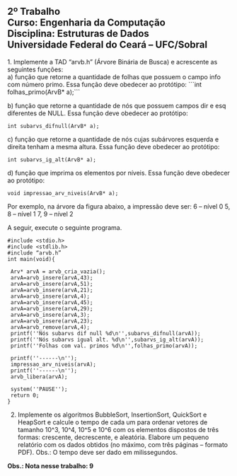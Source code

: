 <h2>2º Trabalho <br>
Curso: Engenharia da Computação <br>
Disciplina: Estruturas de Dados <br>
Universidade Federal do Ceará – UFC/Sobral </h2>
1. Implemente a TAD “arvb.h” (Árvore Binária de Busca) e acrescente as seguintes
funções:<br>
a) função que retorne a quantidade de folhas que possuem o campo info com número
primo. Essa função deve obedecer ao protótipo:
```int folhas_primo(ArvB* a);```

b) função que retorne a quantidade de nós que possuem campos dir e esq diferentes
de NULL. Essa função deve obedecer ao protótipo:

```int subarvs_difnull(ArvB* a);```

c) função que retorne a quantidade de nós cujas subárvores esquerda e direita tenham a
mesma altura. Essa função deve obedecer ao protótipo: 

```int subarvs_ig_alt(ArvB* a);```

d) função que imprima os elementos por níveis. Essa função deve obedecer ao
protótipo: 

```void impressao_arv_niveis(ArvB* a);```

Por exemplo, na árvore da figura abaixo, a impressão deve ser:
6 – nível 0
5, 8 – nível 1
7, 9 – nível 2

A seguir, execute o seguinte programa.
```
#include <stdio.h>
#include <stdlib.h>
#include “arvb.h”
int main(void){
 
 Arv* arvA = arvb_cria_vazia();
 arvA=arvb_insere(arvA,43);
 arvA=arvb_insere(arvA,51);
 arvA=arvb_insere(arvA,21);
 arvA=arvb_insere(arvA,4);
 arvA=arvb_insere(arvA,45);
 arvA=arvb_insere(arvA,29);
 arvA=arvb_insere(arvA,3);
 arvA=arvb_insere(arvA,23);
 arvA=arvb_remove(arvA,4);
 printf(''Nós subarvs dif null %d\n'',subarvs_difnull(arvA));
 printf(''Nós subarvs igual alt. %d\n'',subarvs_ig_alt(arvA));
 printf(''Folhas com val. primos %d\n'',folhas_primo(arvA)); 
 
 printf(''------\n'');
 impressao_arv_niveis(arvA);
 printf(''------\n'');
 arvb_libera(arvA);
 
 system(''PAUSE'');
 return 0;
}
```
2. Implemente os algoritmos BubbleSort, InsertionSort, QuickSort e HeapSort e
calcule o tempo de cada um para ordenar vetores de tamanho 10^3, 10^4, 10^5 e 10^6 com os
elementos dispostos de três formas: crescente, decrescente, e aleatória. Elabore um
pequeno relatório com os dados obtidos (no máximo, com três páginas – formato PDF).
Obs.: O tempo deve ser dado em milissegundos.

<strong>Obs.: Nota nesse trabalho: 9</strong>

